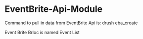 # EventBrite-Api-Module

Command to pull in data from EventBrite Api is: drush eba_create

Event Brite Brloc is named Event List 